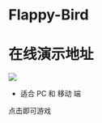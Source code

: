 # Flappy-Bird

# 在线演示地址
![](http://i2.muimg.com/591858/4511559005c165f4.png)


+ 适合 PC 和 移动 端

点击即可游戏